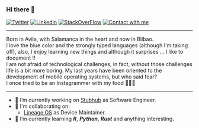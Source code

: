 ### Hi there 👋

[![Twitter](https://img.shields.io/badge/%20-0e76a8?color=008a93&label=vctrsntj_ham&logo=twitter&logoColor=white&style=flat)](https://twitter.com/VctrSntj_Ham)
[![Linkedin](https://img.shields.io/badge/%20-0e76a8?color=blue&label=victorsantojacallejo&logo=linkedin&logoColor=white&style=flat)](https://www.linkedin.com/in/victorsantojacallejo/)
[![StackOverFlow](https://img.shields.io/badge/%20-0e76a8?color=orange&label=vjsantojaca&logo=stackoverflow&logoColor=white&style=flat)](https://stackoverflow.com/users/4708439/vjsantojaca)
[![Contact with me](https://img.shields.io/badge/%20-0e76a8?color=f5f5f5&label=Contact%20me%20on%20GitHub&logo=Github&logoColor=white&style=flat)](https://github.com/vjsantojaca/vjsantojaca/issues/new)

------------

Born in Avila, with Salamanca in the heart and now in Bilbao.  
I love the blue color and the strongly typed languages (although I'm taking off), also, I enjoy learning new things and although it surprises ... I like to document !!  
I am not afraid of technological challenges, in fact, without those challenges life is a bit more boring. My last years have been oriented to the development of mobile operating systems, but who said fear?  
I once tried to be an Instagrammer with my food 👨🏻‍🍳

------------
- 🔭 I’m currently working on [Stubhub](https://github.com/stubhub) as Software Engineer.
- 👯 I'm collaborating on:
  - [Lineage OS](https://lineageos.org/) as Device Maintainer.
- 🌱 I’m currently learning ***R***, ***Python***, ***Rust*** and anything interesting.

<!--
**vjsantojaca/vjsantojaca** is a ✨ _special_ ✨ repository because its `README.md` (this file) appears on your GitHub profile.

Here are some ideas to get you started:

- 🔭 I’m currently working on ...
- 🌱 I’m currently learning ...
- 👯 I’m looking to collaborate on ...
- 🤔 I’m looking for help with ...
- 💬 Ask me about ...
- 📫 How to reach me: ...
- 😄 Pronouns: ...
- ⚡ Fun fact: ...
-->
